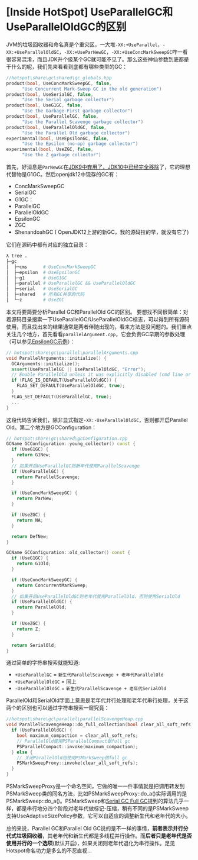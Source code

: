 # [Inside HotSpot] UseParallelGC和UseParallelOldGC的区别

JVM的垃圾回收器和命名真是个重灾区，一大堆`-XX:+UseParallel`，`-XX:+UseParallelOldGC`，`-XX:+UseParNewGC`，`-XX:+UseConcMarkSweepGC`咋一看很容易混淆，而且JDK升个级某个GC就可能不见了。那么这些神仙参数到底都是干什么的呢，我们先来看看到底都有哪些类型的GC：
```cpp
//hotspot\share\gc\shared\gc_globals.hpp 
product(bool, UseConcMarkSweepGC, false,                                  
      "Use Concurrent Mark-Sweep GC in the old generation")             
product(bool, UseSerialGC, false,                                         
      "Use the Serial garbage collector")                                               
product(bool, UseG1GC, false,                                             
      "Use the Garbage-First garbage collector")  
product(bool, UseParallelGC, false,                                      
      "Use the Parallel Scavenge garbage collector")                                         
product(bool, UseParallelOldGC, false,                                    
      "Use the Parallel Old garbage collector")     
experimental(bool, UseEpsilonGC, false,                                   
      "Use the Epsilon (no-op) garbage collector")                                       
experimental(bool, UseZGC, false,                                         
      "Use the Z garbage collector")          
```
首先，好消息是`ParNewGC`在[JDK9中弃用了，JDK10中已经完全移除](https://bugs.openjdk.java.net/browse/JDK-8151084)了，它的理想代替物是G1GC。然后openjdk12中现存的GC有：

+ ConcMarkSweepGC
+ SerialGC
+ G1GC：
+ ParallelGC
+ ParallelOldGC
+ EpsilonGC
+ ZGC
+ ShenandoahGC ( OpenJDK12上游的新GC，我的源码拉的早，就没有它了)

它们在源码中都有对应的独立目录：
```bash
λ tree .
├─gc
│  ├─cms	  # UseConcMarkSweepGC
│  ├─epsilon  # UseEpsilonGC
│  ├─g1       # UseG1GC
│  ├─parallel # UseParallelGC && UseParallelOldGC
│  ├─serial   # UseSerialGC
│  ├─shared   # 所有GC共享的代码
│  └─z        # UseZGC
```
本文将要简要分析Parallel GC和ParallelOld GC的区别。
要想找不同很简单：对着源码目录搜索一下UseParallelGC/UseParallelOldGC标志，可以得到所有源码使用，而且找出来的结果通常是两者伴随出现的，看来方法是没问题的。我们重点关注几个地方，首先看看`parallelArgument.cpp`，它会负责GC早期的参数处理（可以参见[EpsilonGC示例](gc_epsilongc.md)）：
```cpp
// hotspot\share\gc\parallel\parallelArguments.cpp
void ParallelArguments::initialize() {
  GCArguments::initialize();
  assert(UseParallelGC || UseParallelOldGC, "Error");
  // Enable ParallelOld unless it was explicitly disabled (cmd line or rc file).
  if (FLAG_IS_DEFAULT(UseParallelOldGC)) {
    FLAG_SET_DEFAULT(UseParallelOldGC, true);
  }
  FLAG_SET_DEFAULT(UseParallelGC, true);
  ...
}
```
这段代码告诉我们，除非显式指定`-XX:-UseParallelOldGC`，否则都开启Parallel Old。第二个地方是GCConfiguration：
```cpp
// hotspot\share\gc\shared\gcConfiguration.cpp
GCName GCConfiguration::young_collector() const {
  if (UseG1GC) {
    return G1New;
  }
  // 如果开启UseParallelGC则新年代使用ParallelScavenge
  if (UseParallelGC) {
    return ParallelScavenge;
  }

  if (UseConcMarkSweepGC) {
    return ParNew;
  }

  if (UseZGC) {
    return NA;
  }

  return DefNew;
}

GCName GCConfiguration::old_collector() const {
  if (UseG1GC) {
    return G1Old;
  }

  if (UseConcMarkSweepGC) {
    return ConcurrentMarkSweep;
  }
  // 如果开启UseParallelOldGC则老年代使用ParallelOld，否则使用SerialOld
  if (UseParallelOldGC) {
    return ParallelOld;
  }

  if (UseZGC) {
    return Z;
  }

  return SerialOld;
}
```
通过简单的字符串搜索就能知道:

+ `+UseParallelGC` = `新生代ParallelScavenge + 老年代ParallelOld`
+ `+UseParallelOldGC` = 同上
+ `-UseParallelOldGC` = `新生代ParallelScavenge + 老年代SerialOld`

ParallelOld和SerialOld字面上意思是老年代并行处理和老年代串行处理，关于这两个的区别也可以通过字符串搜索一窥究竟：
```cpp
//hotspot\share\gc\parallel\parallelScavengeHeap.cpp
void ParallelScavengeHeap::do_full_collection(bool clear_all_soft_refs) {
  if (UseParallelOldGC) {
    bool maximum_compaction = clear_all_soft_refs;
    // ParallelOld使用PSParallelCompact做full gc
    PSParallelCompact::invoke(maximum_compaction);
  } else {
  	// 关闭ParallelOld则使用PSMarkSweep做full gc
    PSMarkSweepProxy::invoke(clear_all_soft_refs);
  }
}
```
PSMarkSweepProxy是一个命名空间，它做的唯一一件事情就是把调用转发到PSMarkSweep类的同名方法，比如PSMarkSweepProxy::do_a()实际调用的是PSMarkSweep::do_a()。PSMarkSweep和[Serial GC Full GC](gc_serialgc_fullgc.md)提到的算法几乎一样，都是串行地分四个阶段对老年代做标记-压缩，稍有不同的是PSMarkSweep支持UseAdaptiveSizePolicy参数，它可以自适应的调整新生代和老年代的大小。

总的来说，Parallel GC和Parallel Old GC说的是不一样的事情，**前者表示并行分代式垃圾回收器**，其老年代和新生代都是多线程并行操作。而**后者只是老年代是否使用并行的一个选项**(默认开启)，如果关闭则老年代退化为串行操作。足见Hotspot命名功力是多么的不忍直视...
